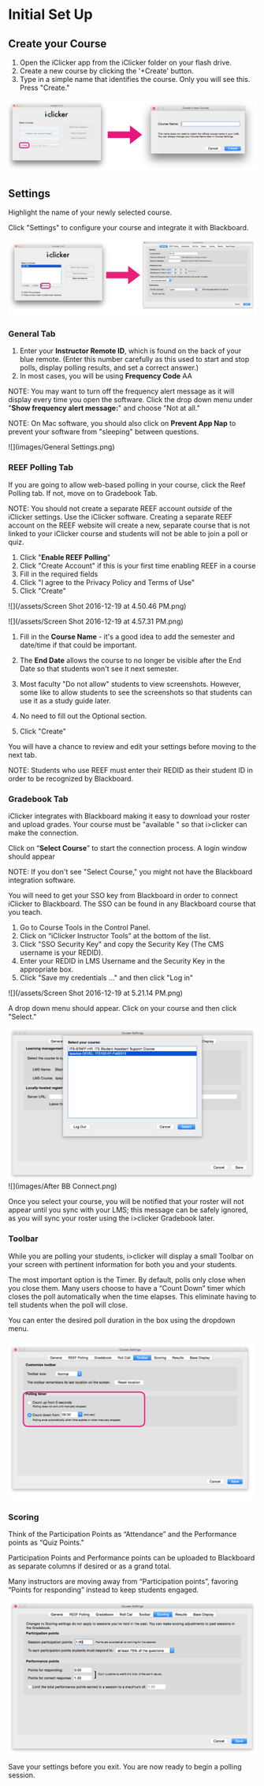 # Initial Set Up

## Create your Course

1. Open the iClicker app from the iClicker folder on your flash drive.
2. Create a new course by clicking the '+Create' button.
3. Type in a simple name that identifies the course. Only you will see this. Press "Create."

![](images/create_course.png)

## Settings

Highlight the name of your newly selected course.

Click "Settings" to configure your course and integrate it with Blackboard.

![](images/access_settings.png)

### General Tab

1. Enter your **Instructor Remote ID**, which is found on the back of your blue remote. \(Enter this number carefully as this used to start and stop polls, display polling results, and set a correct answer.\)
2. In most cases, you will be using **Frequency Code** AA

NOTE: You may want to turn off the frequency alert message as it will display every time you open the software.  Click the drop down menu under "**Show frequency alert message:**" and choose "Not at all."

NOTE: On Mac software, you should also click on **Prevent App Nap** to prevent your software from "sleeping" between questions.

![](images/General Settings.png)

### REEF Polling Tab

If you are going to allow web-based polling in your course, click the Reef Polling tab. If not, move on to Gradebook Tab.

NOTE: You should not create a separate REEF account _outside_ of the iClicker settings. Use the iClicker software. Creating a separate REEF account on the REEF website will create a new, separate course that is not linked to your iClicker course and students will not be able to join a poll or quiz.

1. Click "**Enable REEF Polling**"
2. Click "Create Account" if this is your first time enabling REEF in a course
3. Fill in the required fields
4. Click "I agree to the Privacy Policy and Terms of Use"
5. Click "Create"

![](/assets/Screen Shot 2016-12-19 at 4.50.46 PM.png)

![](/assets/Screen Shot 2016-12-19 at 4.57.31 PM.png)

1. Fill in the **Course Name** - it's a good idea to add the semester and date/time if that could be important.

2. The **End Date** allows the course to no longer be visible after the End Date so that students won't see it next semester.

3. Most faculty "Do not allow" students to view screenshots. However, some like to allow students to see the screenshots so that students can use it as a study guide later.

4. No need to fill out the Optional section.

5. Click "Create"

You will have a chance to review and edit your settings before moving to the next tab.

NOTE: Students who use REEF must enter their REDID as their student ID in order to be recognized by Blackboard.

### Gradebook Tab

iClicker integrates with Blackboard making it easy to download your roster and upload grades. Your course must be "available " so that i&gt;clicker can make the connection.

Click on “**Select Course**” to start the connection process. A login window should appear

NOTE: If you don't see "Select Course," you might not have the Blackboard integration software.

You will need to get your SSO key from Blackboard in order to connect iClicker to Blackboard. The SSO can be found in any Blackboard course that you teach.

1. Go to Course Tools in the Control Panel. 
2. Click on “iClicker Instructor Tools” at the bottom of the list. 
3. Click "SSO Security Key" and copy the Security Key \(The CMS username is your REDID\). 
4. Enter your REDID in LMS Username and the Security Key in the appropriate box.
5. Click "Save my credentials ..." and then click "Log in"

![](/assets/Screen Shot 2016-12-19 at 5.21.14 PM.png)

A drop down menu should appear. Click on your course and then click "Select."

![](images/Courses.png)  
![](images/After BB Connect.png)

Once you select your course, you will be notified that your roster will not appear until you sync with your LMS; this message can be safely ignored, as you will sync your roster using the i&gt;clicker Gradebook later.

### Toolbar

While you are polling your students, i&gt;clicker will display a small Toolbar on your screen with pertinent information for both you and your students.

The most important option is the Timer. By default, polls only close when you close them. Many users choose to have a “Count Down” timer which closes the poll automatically when the time elapses. This eliminate having to tell students when the poll will close.

You can enter the desired poll duration in the box using the dropdown menu.

![](images/poll_timer.png)

### Scoring

Think of the Participation Points as “Attendance” and the Performance points as “Quiz Points."

Participation Points and Performance points can be uploaded to Blackboard as separate columns if desired or as a grand total.

Many instructors are moving away from “Participation points”, favoring “Points for responding” instead to keep students engaged.

![](/images/Points.png)

Save your settings before you exit. You are now ready to begin a polling session.

